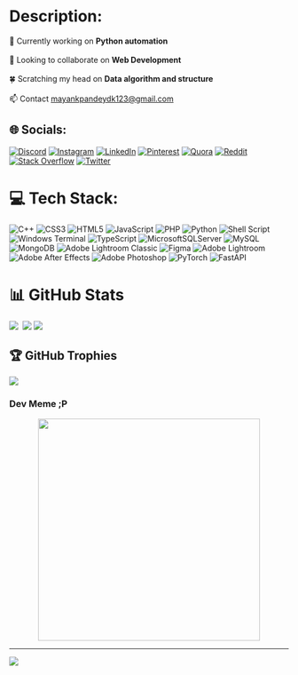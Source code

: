 # Description:
🔭 Currently working on <b> Python automation </b><br><br>👯 Looking to collaborate on <b> Web Development</b><br> <br>🍀 Scratching my head on <b> Data algorithm and structure </b><br><br>📫 Contact mayankpandeydk123@gmail.com<br>


## 🌐 Socials:
[![Discord](https://img.shields.io/badge/Discord-%237289DA.svg?logo=discord&logoColor=white)](https://discord.gg/ashes.bloom) [![Instagram](https://img.shields.io/badge/Instagram-%23E4405F.svg?logo=Instagram&logoColor=white)](https://instagram.com/ashes.bloom) [![LinkedIn](https://img.shields.io/badge/LinkedIn-%230077B5.svg?logo=linkedin&logoColor=white)](https://linkedin.com/in/onlinerecord-mayank) [![Pinterest](https://img.shields.io/badge/Pinterest-%23E60023.svg?logo=Pinterest&logoColor=white)](https://pinterest.com/mayankpandeydk123) [![Quora](https://img.shields.io/badge/Quora-%23B92B27.svg?logo=Quora&logoColor=white)](https://quora.com/profile/Mayank-Pandey-427) [![Reddit](https://img.shields.io/badge/Reddit-%23FF4500.svg?logo=Reddit&logoColor=white)](https://reddit.com/user/Mayank_kenloom) [![Stack Overflow](https://img.shields.io/badge/-Stackoverflow-FE7A16?logo=stack-overflow&logoColor=white)](https://stackoverflow.com/users/23047182) [![Twitter](https://img.shields.io/badge/Twitter-%231DA1F2.svg?logo=Twitter&logoColor=white)](https://twitter.com/@MayankP35430873) 

# 💻 Tech Stack:
![C++](https://img.shields.io/badge/c++-%2300599C.svg?style=for-the-badge&logo=c%2B%2B&logoColor=white) ![CSS3](https://img.shields.io/badge/css3-%231572B6.svg?style=for-the-badge&logo=css3&logoColor=white) ![HTML5](https://img.shields.io/badge/html5-%23E34F26.svg?style=for-the-badge&logo=html5&logoColor=white) ![JavaScript](https://img.shields.io/badge/javascript-%23323330.svg?style=for-the-badge&logo=javascript&logoColor=%23F7DF1E) ![PHP](https://img.shields.io/badge/php-%23777BB4.svg?style=for-the-badge&logo=php&logoColor=white) ![Python](https://img.shields.io/badge/python-3670A0?style=for-the-badge&logo=python&logoColor=ffdd54) ![Shell Script](https://img.shields.io/badge/shell_script-%23121011.svg?style=for-the-badge&logo=gnu-bash&logoColor=white) ![Windows Terminal](https://img.shields.io/badge/Windows%20Terminal-%234D4D4D.svg?style=for-the-badge&logo=windows-terminal&logoColor=white) ![TypeScript](https://img.shields.io/badge/typescript-%23007ACC.svg?style=for-the-badge&logo=typescript&logoColor=white)
![MicrosoftSQLServer](https://img.shields.io/badge/Microsoft%20SQL%20Server-CC2927?style=for-the-badge&logo=microsoft%20sql%20server&logoColor=white) ![MySQL](https://img.shields.io/badge/mysql-%2300000f.svg?style=for-the-badge&logo=mysql&logoColor=white) ![MongoDB](https://img.shields.io/badge/MongoDB-%234ea94b.svg?style=for-the-badge&logo=mongodb&logoColor=white) ![Adobe Lightroom Classic](https://img.shields.io/badge/Adobe%20Lightroom%20Classic-31A8FF.svg?style=for-the-badge&logo=Adobe%20Lightroom%20Classic&logoColor=white) ![Figma](https://img.shields.io/badge/figma-%23F24E1E.svg?style=for-the-badge&logo=figma&logoColor=white) ![Adobe Lightroom](https://img.shields.io/badge/Adobe%20Lightroom-31A8FF.svg?style=for-the-badge&logo=Adobe%20Lightroom&logoColor=white) ![Adobe After Effects](https://img.shields.io/badge/Adobe%20After%20Effects-9999FF.svg?style=for-the-badge&logo=Adobe%20After%20Effects&logoColor=white) ![Adobe Photoshop](https://img.shields.io/badge/adobe%20photoshop-%2331A8FF.svg?style=for-the-badge&logo=adobe%20photoshop&logoColor=white) ![PyTorch](https://img.shields.io/badge/PyTorch-%23EE4C2C.svg?style=for-the-badge&logo=PyTorch&logoColor=white) ![FastAPI](https://img.shields.io/badge/FastAPI-005571?style=for-the-badge&logo=fastapi)
# 📊 GitHub Stats
![](https://github-readme-stats.vercel.app/api?username=ashesbloom&theme=dark&hide_border=false&include_all_commits=true&count_private=false)&nbsp;
![](https://github-readme-stats.vercel.app/api/top-langs/?username=ashesbloom&theme=dark&hide_border=false&include_all_commits=true&count_private=false&layout=compact)
![](https://github-readme-streak-stats.herokuapp.com/?user=ashesbloom&theme=dark&hide_border=false)


## 🏆 GitHub Trophies
![](https://github-profile-trophy.vercel.app/?username=ashesbloom&theme=apprentice&no-frame=true&no-bg=false&margin-w=4)

### Dev Meme ;P 
<p align="center"><img src='https://randommeme-five.vercel.app/' style="height: 400px;"/></p>

---
[![](https://visitcount.itsvg.in/api?id=ashesbloom&icon=3&color=2)](https://visitcount.itsvg.in)

<!-- Proudly created with GPRM ( https://gprm.itsvg.in ) -->
